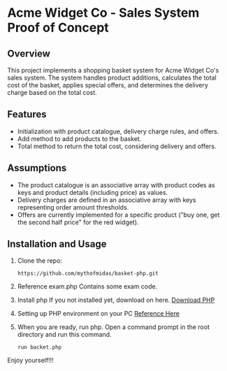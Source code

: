 # Acme Widget Co - Sales System Proof of Concept

## Overview

This project implements a shopping basket system for Acme Widget Co's sales system. The system handles product additions, calculates the total cost of the basket, applies special offers, and determines the delivery charge based on the total cost.

## Features

- Initialization with product catalogue, delivery charge rules, and offers.
- Add method to add products to the basket.
- Total method to return the total cost, considering delivery and offers.

## Assumptions

- The product catalogue is an associative array with product codes as keys and product details (including price) as values.
- Delivery charges are defined in an associative array with keys representing order amount thresholds.
- Offers are currently implemented for a specific product ("buy one, get the second half price" for the red widget).

## Installation and Usage

1. Clone the repo:
   ```
   https://github.com/mythofmidas/basket-php.git
   ```
   
3. Reference exam.php
   Contains some exam code.

4. Install php
   If you not installed yet, download on here.
   [Download PHP](https://www.php.net/downloads/)

5. Setting up PHP environment on your PC
   [Reference Here](https://www.geeksforgeeks.org/how-to-install-php-in-windows-10/)

6. When you are ready, run php.
   Open a command prompt in the root directory and run this command.
   ```
   run backet.php
   ```

Enjoy yourself!!!
